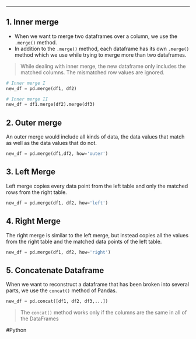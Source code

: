 ___

## 1. Inner merge
- When we want to merge two dataframes over a column, we use the `.merge()` method. 
- In addition to the `.merge()` method, each dataframe has its own `.merge()` method which we use while trying to merge more than two dataframes.

> While dealing with inner merge, the new dataframe only includes the matched columns. The mismatched row values are ignored.

```Python
# Inner merge I
new_df = pd.merge(df1, df2)

# Inner merge II
new_df = df1.merge(df2).merge(df3)
```

## 2. Outer merge
An outer merge would include all kinds of data, the data values that match as well as the data values that do not. 
```Python 
new_df = pd.merge(df1,df2, how='outer')
```

## 3. Left Merge 
Left merge copies every data point from the left table and only the matched rows from the right table. 
```Python 
new_df = pd.merge(df1, df2, how='left')
```
## 4. Right Merge 
The right merge is similar to the left merge, but instead copies all the values from the right table and the matched data points of the left table. 
```Python 
new_df = pd.merge(df1, df2, how='right')
```

## 5. Concatenate Dataframe
When we want to reconstruct a dataframe that has been broken into several parts, we use the `concat()` method of Pandas. 
```Python 
new_df = pd.concat([df1, df2, df3,...])
```
>The `concat()` method works only if the columns are the same in all of the DataFrames

#Python